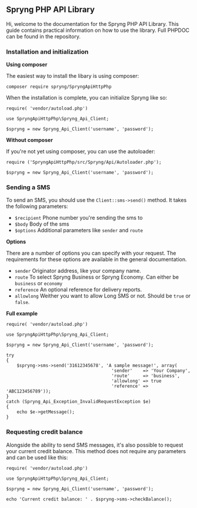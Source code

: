 ## Spryng PHP API Library

Hi, welcome to the documentation for the Spryng PHP API Library. This guide contains practical information on how to use the library. Full PHPDOC can be found in the repository.

### Installation and initialization

__Using composer__

The easiest way to install the libary is using composer:

```
composer require spryng/SpryngApiHttpPhp
```

When the installation is complete, you can initialize Spryng like so:

```
require( 'vendor/autoload.php')

use SpryngApiHttpPhp\Spryng_Api_Client;

$spryng = new Spryng_Api_Client('username', 'password');
```

__Without composer__

If you're not yet using composer, you can use the autoloader:

```
require ('SpryngApiHttpPhp/src/Spryng/Api/Autoloader.php');

$spryng = new Spryng_Api_Client('username', 'password');
```

### Sending a SMS

To send an SMS, you should use the `Client::sms->send()` method. It takes the following parameters:

* `$recipient` Phone number you're sending the sms to
* `$body` Body of the sms
* `$options` Additional parameters like `sender` and `route`

__Options__

There are a number of options you can specify with your request. The requirements for these options are available in the general documentation.

* `sender` Originator address, like your company name.
* `route` To select Spryng Business or Spryng Economy. Can either be `business` or `economy`
* `reference` An optional reference for delivery reports.
* `allowlong` Weither you want to allow Long SMS or not. Should be `true` or `false`.

__Full example__

```
require( 'vendor/autoload.php')

use SpryngApiHttpPhp\Spryng_Api_Client;

$spryng = new Spryng_Api_Client('username', 'password');

try 
{
	$spryng->sms->send('31612345678', 'A sample message!', array(
										'sender'    => 'Your Company',
										'route'     => 'business',
										'allowlong' => true
										'reference' => 'ABC123456789'));
}
catch (Spryng_Api_Exception_InvalidRequestException $e)
{
	echo $e->getMessage();
}
```

### Requesting credit balance

Alongside the ability to send SMS messages, it's also possible to request your current credit balance. This method does not require any parameters and can be used like this:

```
require( 'vendor/autoload.php')

use SpryngApiHttpPhp\Spryng_Api_Client;

$spryng = new Spryng_Api_Client('username', 'password');

echo 'Current credit balance: ' . $spryng->sms->checkBalance();
```
